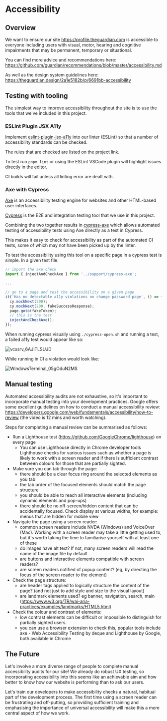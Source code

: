 # Accessibility

## Overview

We want to ensure our site https://profile.theguardian.com is accessible to everyone including users with visual, motor, hearing and cognitive
impairments that may be permanent, temporary or situational.

You can find more advice and recommendations here: https://github.com/guardian/recommendations/blob/master/accessibility.md

As well as the design system guidelines here: https://theguardian.design/2a1e5182b/p/6691bb-accessibility

## Testing with tooling

The simplest way to improve accessibility throughout the site is to use the tools that we've included in this project.

### ESLint Plugin JSX A11y

Implement [eslint-plugin-jsx-a11y](https://www.npmjs.com/package/eslint-plugin-jsx-a11y) into our linter (ESLint) so that a number of accessibility standards can be checked.

The rules that are checked are listed on the project link.

To test run `pnpm lint` or using the ESLint VSCode plugin will highlight issues directly in the editor.

CI builds will fail unless all linting error are dealt with.

### Axe with Cypress

[Axe](https://github.com/dequelabs/axe-core) is an accessibility testing engine for websites and other HTML-based user interfaces.

[Cypress](https://www.cypress.io/) is the E2E and integration testing tool that we use in this project.

Combining the two together results in [cypress-axe](https://github.com/component-driven/cypress-axe) which allows automated testing of accessibility tests using Axe directly as a test in Cypress.

This makes it easy to check for accessibility as part of the automated CI tests, some of which may not have been picked up by the linter.

To test the accessibility using this tool on a specific page in a cypress test is simple. In a given test file:

```js
// import the axe check
import { injectAndCheckAxe } from '../support/cypress-axe';

...

// go to a page and test the accessibility on a given page
it('Has no detectable a11y violations on change password page', () => {
  cy.mockNext(200);
  cy.mockNext(200, fakeSuccessResponse);
  page.goto(fakeToken);
  // this is the test
  injectAndCheckAxe();
});

```

When running cypress visually using `./cypress-open.sh` and running a test, a failed a11y test would appear like so:

![vcxsrv_6AJITLSUJD](https://user-images.githubusercontent.com/13315440/101000467-dbbcae00-3555-11eb-9ebb-28341f4c544b.png)

While running in CI a violation would look like:

![WindowsTerminal_05gOduN2MS](https://user-images.githubusercontent.com/13315440/101000507-e8d99d00-3555-11eb-8f8b-bb8c30e70c2d.png)

## Manual testing

Automated accessibility audits are not exhaustive, so it's important to incorporate manual testing into your
development practices. Google offers some excellent guidelines on how to conduct a manual accessibility review:
https://developers.google.com/web/fundamentals/accessibility/how-to-review (the video is 12 mins and worth watching).

Steps for completing a manual review can be summarised as follows:

- Run a Lighthouse test (https://github.com/GoogleChrome/lighthouse) on every page
  - You can use Lighthouse directly in Chrome developer tools Lighthouse checks for various issues such as whether a page is likely to work with a screen reader and if there is sufficient contrast between colours for those that are partially sighted.
- Make sure you can tab through the page:
  - there should be a clear focus ring around the selected elements as you tab
  - the tab order of the focused elements should match the page structure
  - you should be able to reach all interactive elements (including dynamic elements and pop-ups)
  - there should be no off-screen/hidden content that can be accidentally focused. Check display at various widths, for
    example: menus that are hidden for mobile view
- Navigate the page using a screen reader:
  - common screen readers include NVDA (Windows) and VoiceOver (Mac). Working with a screen reader may take
    a little getting used to, but it's worth taking the time to familiarise yourself with at least one of these
  - do images have alt text? If not, many screen readers will read the name of the image file by default
  - are buttons and interactive elements compatible with screen readers?
  - are screen readers notified of popup content? (eg, by directing the focus of the screen reader to the element)
- Check the page structure:
  - are header tags applied to logically structure the content of the page? (and not just to add style and size to the
    visual layout)
  - are landmark elements used? eg banner, navigation, search, main
    (https://www.w3.org/TR/wai-aria-practices/examples/landmarks/HTML5.html)
- Check the colour and contrast of elements:
  - low contrast elements can be difficult or impossible to distinguish for partially sighted users.
  - you can use a browser extension to check this, popular tools include axe - Web Accessibility Testing by deque and
    Lighthouse by Google, both available in Chrome

## The Future

Let's involve a more diverse range of people to complete manual accessibility audits for our site! We already do robust UX testing, so incorporating accessibility into this seems like an achievable aim and how better to know how our website is performing than to ask our users.

Let's train our developers to make accessibility checks a natural, habitual part of the development process. The first time using a screen reader can be frustrating and off-putting, so providing sufficient training and emphasising the importance of universal accessibility will make this a more central aspect of how we work.
